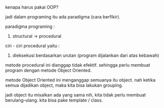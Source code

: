 kenapa harus pakai OOP?

jadi dalam programing itu ada paradigma (cara berfikir). 

paradigma programing :
1. structural -> procedural

ciri - ciri procedural yaitu :
1. dieksekusi berdasarkan urutan (program dijalankan dari atas kebawah)

metode procedural ini dianggap tidak efektif. sehingga perlu membuat program dengan metode Object Oriented.

metode Object Oriented ini menganggap semuanya itu object. nah ketika semua dijadikan object, maka kita bisa lakukan grouping.

jadi object itu misalkan ada yang sama nih, kita tidak perlu membuat berulang-ulang. kita bisa pake template / class.

